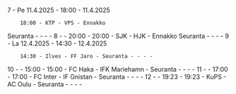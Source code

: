 7 - Pe 11.4.2025 - 18:00 - 11.4.2025
        
        18:00 - KTP - VPS - Ennakko
Seuranta - - - -
8 -  - 20:00 - 20:00 - SJK - HJK - Ennakko
Seuranta - - - -
9 - La 12.4.2025 - 14:30 - 12.4.2025
        
        14:30 - Ilves - FF Jaro - Seuranta - - - -
10 -  - 15:00 - 15:00 - FC Haka - IFK Mariehamn - Seuranta - - - -
11 -  - 17:00 - 17:00 - FC Inter - IF Gnistan - Seuranta - - - -
12 -  - 19:23 - 19:23 - KuPS - AC Oulu - Seuranta - - - -

